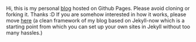 Hi, this is my personal [blog](http://wenjieguan.xyz/) hosted on Github Pages. Please avoid cloning or forking it. Thanks :D If you are somehow interested in how it works, please move [here](https://github.com/wenjieguan/my-adaption-of-jekyll-now) (a clean framework of my blog based on Jekyll-now which is a starting point from which you can set up your own sites in Jekyll without too many hassles.)